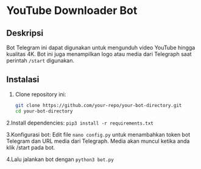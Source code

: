# YouTube Downloader Bot

## Deskripsi
Bot Telegram ini dapat digunakan untuk mengunduh video YouTube hingga kualitas 4K. Bot ini juga menampilkan logo atau media dari Telegraph saat perintah `/start` digunakan.

## Instalasi

1. Clone repository ini:
   ```bash
   git clone https://github.com/your-repo/your-bot-directory.git
   cd your-bot-directory
2.Install dependencies: `pip3 install -r requirements.txt`

3.Konfigurasi bot:
  Edit file `nano config.py` untuk menambahkan token bot Telegram dan URL media dari Telegraph.
  Media akan muncul ketika anda klik /start pada bot.

4.Lalu jalankan bot dengan `python3 bot.py`
